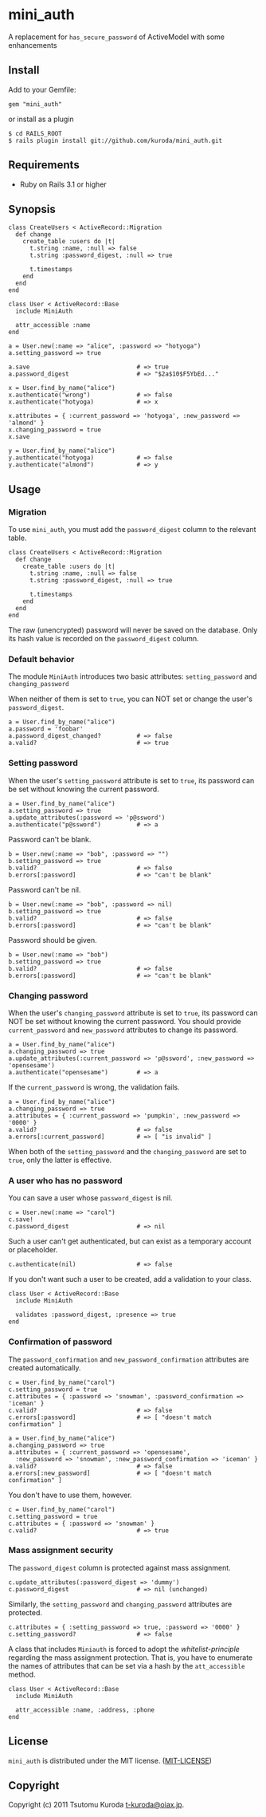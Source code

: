 mini_auth
=========

A replacement for `has_secure_password` of ActiveModel with some enhancements


Install
-------

Add to your Gemfile:

    gem "mini_auth"

or install as a plugin

    $ cd RAILS_ROOT
    $ rails plugin install git://github.com/kuroda/mini_auth.git


Requirements
------------

* Ruby on Rails 3.1 or higher


Synopsis
--------

    class CreateUsers < ActiveRecord::Migration
      def change
        create_table :users do |t|
          t.string :name, :null => false
          t.string :password_digest, :null => true
    
          t.timestamps
        end
      end
    end
    
    class User < ActiveRecord::Base
      include MiniAuth
      
      attr_accessible :name
    end
    
    a = User.new(:name => "alice", :password => "hotyoga")
    a.setting_password => true
    
    a.save                              # => true
    a.password_digest                   # => "$2a$10$F5YbEd..."
    
    x = User.find_by_name("alice")
    x.authenticate("wrong")             # => false
    x.authenticate("hotyoga)            # => x
    
    x.attributes = { :current_password => 'hotyoga', :new_password => 'almond' }
    x.changing_password = true
    x.save
    
    y = User.find_by_name("alice")
    y.authenticate("hotyoga)            # => false
    y.authenticate("almond")            # => y


Usage
-----

### Migration

To use `mini_auth`, you must add the `password_digest` column to the relevant table.

    class CreateUsers < ActiveRecord::Migration
      def change
        create_table :users do |t|
          t.string :name, :null => false
          t.string :password_digest, :null => true
    
          t.timestamps
        end
      end
    end

The raw (unencrypted) password will never be saved on the database. Only its hash value
is recorded on the `password_digest` column.


### Default behavior

The module `MiniAuth` introduces two basic attributes: `setting_password` and `changing_password`

When neither of them is set to `true`, you can NOT set or change the user's `password_digest`.

    a = User.find_by_name("alice")
    a.password = 'foobar'
    a.password_digest_changed?          # => false
    a.valid?                            # => true


### Setting password

When the user's `setting_password` attribute is set to `true`, its password can
be set without knowing the current password.

    a = User.find_by_name("alice")
    a.setting_password => true
    a.update_attributes(:password => 'p@ssword')
    a.authenticate("p@ssword")          # => a

Password can't be blank.

    b = User.new(:name => "bob", :password => "")
    b.setting_password => true
    b.valid?                            # => false
    b.errors[:password]                 # => "can't be blank"

Password can't be nil.

    b = User.new(:name => "bob", :password => nil)
    b.setting_password => true
    b.valid?                            # => false
    b.errors[:password]                 # => "can't be blank"

Password should be given.

    b = User.new(:name => "bob")
    b.setting_password => true
    b.valid?                            # => false
    b.errors[:password]                 # => "can't be blank"


### Changing password

When the user's `changing_password` attribute is set to `true`, its password can
NOT be set without knowing the current password. You should provide `current_password`
and `new_password` attributes to change its password.

    a = User.find_by_name("alice")
    a.changing_password => true
    a.update_attributes(:current_password => 'p@ssword', :new_password => 'opensesame')
    a.authenticate("opensesame")        # => a

If the `current_password` is wrong, the validation fails.

    a = User.find_by_name("alice")
    a.changing_password => true
    a.attributes = { :current_password => 'pumpkin', :new_password => '0000' }
    a.valid?                            # => false
    a.errors[:current_password]         # => [ "is invalid" ]

When both of the `setting_password` and the `changing_password` are set to `true`,
only the latter is effective.


### A user who has no password

You can save a user whose `password_digest` is nil.

    c = User.new(:name => "carol")
    c.save!
    c.password_digest                   # => nil

Such a user can't get authenticated, but can exist as a temporary account or placeholder.

    c.authenticate(nil)                 # => false

If you don't want such a user to be created, add a validation to your class.

    class User < ActiveRecord::Base
      include MiniAuth
      
      validates :password_digest, :presence => true
    end


### Confirmation of password

The `password_confirmation` and `new_password_confirmation` attributes are created automatically.

    c = User.find_by_name("carol")
    c.setting_password = true
    c.attributes = { :password => 'snowman', :password_confirmation => 'iceman' }
    c.valid?                            # => false
    c.errors[:password]                 # => [ "doesn't match confirmation" ]
    
    a = User.find_by_name("alice")
    a.changing_password => true
    a.attributes = { :current_password => 'opensesame',
      :new_password => 'snowman', :new_password_confirmation => 'iceman' }
    a.valid?                            # => false
    a.errors[:new_password]             # => [ "doesn't match confirmation" ]

You don't have to use them, however.

    c = User.find_by_name("carol")
    c.setting_password = true
    c.attributes = { :password => 'snowman' }
    c.valid?                            # => true


### Mass assignment security

The `password_digest` column is protected against mass assignment.

    c.update_attributes(:password_digest => 'dummy')
    c.password_digest                   # => nil (unchanged)

Similarly, the `setting_password` and `changing_password` attributes are protected.

    c.attributes = { :setting_password => true, :password => '0000' }
    c.setting_password?                 # => false

A class that includes `Miniauth` is forced to adopt the _whitelist-principle_ regarding the mass assignment protection.
That is, you have to enumerate the names of attributes that can be set via a hash by the `att_accessible` method.

    class User < ActiveRecord::Base
      include MiniAuth
      
      attr_accessible :name, :address, :phone
    end


License
-------

`mini_auth` is distributed under the MIT license. ([MIT-LICENSE](https://github.com/kuroda/mini_auth/blob/master/MIT-LICENSE))


Copyright
---------

Copyright (c) 2011 Tsutomu Kuroda <t-kuroda@oiax.jp>.
